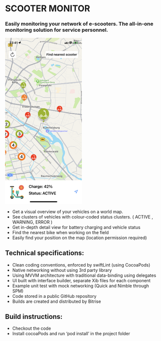 # SCOOTER MONITOR

### Easily monitoring your network of e-scooters. The all-in-one monitoring solution for service personnel.


<img src="/screenshot.png" alt="alt text" width="250">

- Get a visual overview of your vehicles on a world map. 
- See clusters of vehicles with colour-coded status clusters. ( ACTIVE , WARNING, ERROR )
- Get in-depth detail view for battery charging and vehicle status
- Find the nearest bike when working on the field
- Easily find your position on the map (location permission required)


## Technical specifications:
- Clean coding conventions, enforced by swiftLint (using CocoaPods)
- Native networking without using 3rd party library
- Using MVVM architecture with traditional data-binding using delegates
- UI built with interface builder, separate Xib files for each component
- Example unit test with mock networking (Quick and Nimble through SPM)
- Code stored in a public GitHub repository
- Builds are created and distributed by Bitrise


## Build instructions:
- Checkout the code 
- Install cocoaPods and run ‘pod install’ in the project folder


